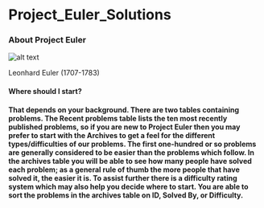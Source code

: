 # Project_Euler_Solutions

### About Project Euler
![alt text](https://www.google.com/url?sa=i&source=imgres&cd=&cad=rja&uact=8&ved=2ahUKEwjo5_6IxcTfAhWVQd4KHYLQCuMQjRx6BAgBEAU&url=https%3A%2F%2Fen.wikipedia.org%2Fwiki%2FLeonhard_Euler&psig=AOvVaw3uMExJDSAE9CFI5mlsn0ko&ust=1546155726850757)

Leonhard Euler (1707-1783)
#### Where should I start?
#### That depends on your background. There are two tables containing problems. The Recent problems table lists the ten most recently published problems, so if you are new to Project Euler then you may prefer to start with the Archives to get a feel for the different types/difficulties of our problems. The first one-hundred or so problems are generally considered to be easier than the problems which follow. In the archives table you will be able to see how many people have solved each problem; as a general rule of thumb the more people that have solved it, the easier it is. To assist further there is a difficulty rating system which may also help you decide where to start. You are able to sort the problems in the archives table on ID, Solved By, or Difficulty.
